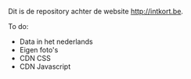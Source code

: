 Dit is de repository achter de website http://intkort.be.

To do:
- Data in het nederlands
- Eigen foto's
- CDN CSS
- CDN Javascript